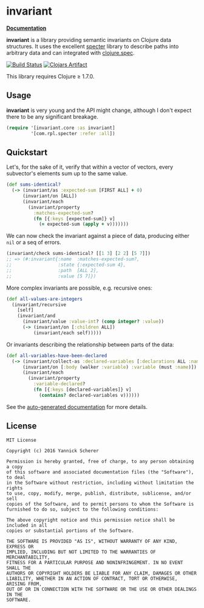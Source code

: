 # invariant

__[Documentation](https://xsc.github.io/invariant/)__

__invariant__ is a library providing semantic invariants on Clojure data
structures. It uses the excellent [specter][specter] library to describe
paths into arbitrary data and can integrated with [clojure.spec][cljspec].

[![Build Status](https://travis-ci.org/xsc/invariant.svg?branch=master)](https://travis-ci.org/xsc/invariant)
[![Clojars Artifact](https://img.shields.io/clojars/v/invariant.svg)](https://clojars.org/invariant)

This library requires Clojure ≥ 1.7.0.

## Usage

__invariant__ is very young and the API might change, although I don't expect
there to be any significant breakage.

```clojure
(require '[invariant.core :as invariant]
         '[com.rpl.specter :refer :all])
```

## Quickstart

Let's, for the sake of it, verify that within a vector of vectors, every
subvector's elements sum up to the same value.

```clojure
(def sums-identical?
  (-> (invariant/as :expected-sum [FIRST ALL] + 0)
      (invariant/on [ALL])
      (invariant/each
        (invariant/property
          :matches-expected-sum?
          (fn [{:keys [expected-sum]} v]
            (= expected-sum (apply + v)))))))
```

We can now check the invariant against a piece of data, producing either
`nil` or a seq of errors.

```clojure
(invariant/check sums-identical? [[1 3] [2 2] [5 7]])
;; => (#:invariant{:name  :matches-expected-sum?,
;;                 :state {:expected-sum 4},
;;                 :path  [ALL 2],
;;                 :value [5 7]})
```

More complex invariants are possible, e.g. recursive ones:

```clojure
(def all-values-are-integers
  (invariant/recursive
    [self]
    (invariant/and
      (invariant/value :value-int? (comp integer? :value))
      (-> (invariant/on [:children ALL])
          (invariant/each self)))))
```

Or invariants describing the relationship between parts of the data:

```clojure
(def all-variables-have-been-declared
  (-> (invariant/collect-as :declared-variables [:declarations ALL :name])
      (invariant/on [:body (walker :variable) :variable (must :name)])
      (invariant/each
        (invariant/property
          :variable-declared?
          (fn [{:keys [declared-variables]} v]
            (contains? declared-variables v))))))
```

See the [auto-generated documentation](https://xsc.github.io/invariant/) for
more details.

[specter]: https://github.com/nathanmarz/specter
[cljspec]: http://clojure.org/guides/spec

## License

```
MIT License

Copyright (c) 2016 Yannick Scherer

Permission is hereby granted, free of charge, to any person obtaining a copy
of this software and associated documentation files (the "Software"), to deal
in the Software without restriction, including without limitation the rights
to use, copy, modify, merge, publish, distribute, sublicense, and/or sell
copies of the Software, and to permit persons to whom the Software is
furnished to do so, subject to the following conditions:

The above copyright notice and this permission notice shall be included in all
copies or substantial portions of the Software.

THE SOFTWARE IS PROVIDED "AS IS", WITHOUT WARRANTY OF ANY KIND, EXPRESS OR
IMPLIED, INCLUDING BUT NOT LIMITED TO THE WARRANTIES OF MERCHANTABILITY,
FITNESS FOR A PARTICULAR PURPOSE AND NONINFRINGEMENT. IN NO EVENT SHALL THE
AUTHORS OR COPYRIGHT HOLDERS BE LIABLE FOR ANY CLAIM, DAMAGES OR OTHER
LIABILITY, WHETHER IN AN ACTION OF CONTRACT, TORT OR OTHERWISE, ARISING FROM,
OUT OF OR IN CONNECTION WITH THE SOFTWARE OR THE USE OR OTHER DEALINGS IN THE
SOFTWARE.
```
